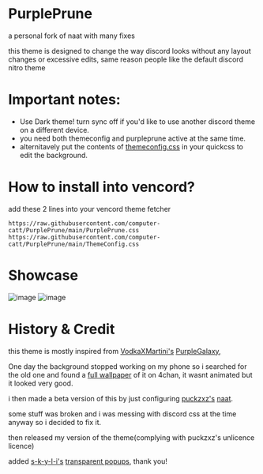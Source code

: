 # PurplePrune
a personal fork of naat with many fixes


this theme is designed to change the way discord looks without any layout changes or excessive edits, same reason people like the default discord nitro theme


# Important notes:
- Use Dark theme! turn sync off if you'd like to use another discord theme on a different device.
- you need both themeconfig and purpleprune active at the same time.
- alternitavely put the contents of [themeconfig.css](https://raw.githubusercontent.com/computer-catt/PurplePrune/main/ThemeConfig.css) in your quickcss to edit the background.

# How to install into vencord?
add these 2 lines into your vencord theme fetcher
```
https://raw.githubusercontent.com/computer-catt/PurplePrune/main/PurplePrune.css
https://raw.githubusercontent.com/computer-catt/PurplePrune/main/ThemeConfig.css
```

# Showcase
![image](https://github.com/computer-catt/PurplePrune/assets/98061642/4442edee-a250-46b0-ab34-33539891f790)
![image](https://github.com/computer-catt/PurplePrune/assets/98061642/fc156f18-5d9c-4d24-859a-477ae78ef0e2)


# History & Credit
this theme is mostly inspired from [VodkaXMartini's](https://github.com/VodkaXMartini) [PurpleGalaxy](https://github.com/VodkaXMartini/VendettaTheme/blob/main/PurpleGalaxy.json),

One day the background stopped working on my phone so i searched for the old one and found a [full wallpaper](https://imgur.com/oParsWN) of it on 4chan, it wasnt animated but it looked very good.

i then made a beta version of this by just configuring [puckzxz's](https://github.com/puckzxz) [naat](https://github.com/puckzxz/NotAnotherAnimeTheme/blob/master/css/v3/naat.v3.css).

some stuff was broken and i was messing with discord css at the time anyway so i decided to fix it.

then released my version of the theme(complying with puckzxz's unlicence licence)

added [s-k-y-l-i's](https://github.com/s-k-y-l-i) [transparent popups](https://github.com/s-k-y-l-i/discord-themes/blob/main/Theme%20code/transparent-popups.css), thank you!
